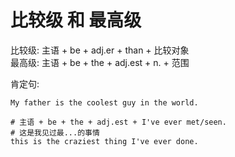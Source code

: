# 比较级 和 最高级

比较级: 主语 + be + adj.er + than + 比较对象 \
最高级: 主语 + be + the + adj.est + n. + 范围

肯定句:
```text
My father is the coolest guy in the world.

# 主语 + be + the + adj.est + I've ever met/seen.
# 这是我见过最...的事情
this is the craziest thing I've ever done.
```